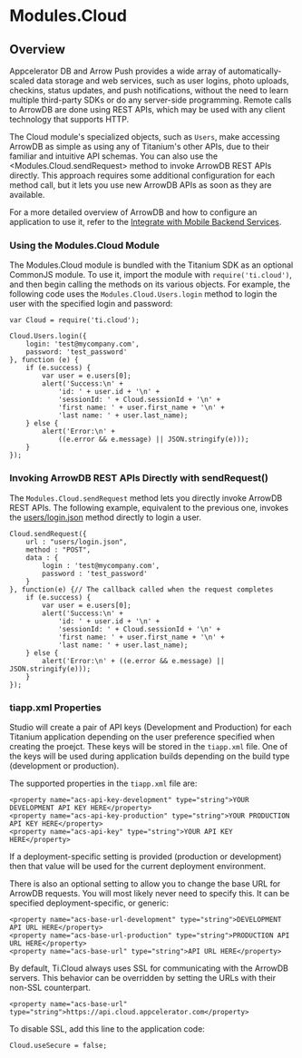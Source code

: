 # Modules.Cloud

<ProxySummary/>

## Overview

Appcelerator DB and Arrow Push provides a wide array of automatically-scaled data storage
and web services, such as user logins, photo uploads, checkins, status updates, and push 
notifications, without the need to learn multiple third-party SDKs or do any 
server-side programming. Remote calls to ArrowDB are done using REST APIs, which may be used with any
client technology that supports HTTP.

The Cloud module's specialized objects, such as `Users`, make accessing 
ArrowDB as simple as using any of Titanium's other APIs, due to their familiar and intuitive API schemas.
You can also use the <Modules.Cloud.sendRequest> method to invoke 
ArrowDB REST APIs directly. This approach requires some additional configuration for each method call,
but it lets you use new ArrowDB APIs as soon as they are available.

For a more detailed overview of ArrowDB and how to configure an application to use it, refer to the
[Integrate with Mobile Backend Services](https://docs.appcelerator.com/platform/latest/#!/guide/Integrate_with_Mobile_Backend_Services).
    
### Using the Modules.Cloud Module

The Modules.Cloud module is bundled with the Titanium SDK as an optional CommonJS module. 
To use it, import the module with `require('ti.cloud')`, and then begin calling the methods 
on its various objects. For example, the following code uses the `Modules.Cloud.Users.login` 
method to login the user with the specified login and password:

    var Cloud = require('ti.cloud');

    Cloud.Users.login({
        login: 'test@mycompany.com',
        password: 'test_password'
    }, function (e) {
        if (e.success) {
            var user = e.users[0];
            alert('Success:\n' +
                'id: ' + user.id + '\n' +
                'sessionId: ' + Cloud.sessionId + '\n' +
                'first name: ' + user.first_name + '\n' +
                'last name: ' + user.last_name);
        } else {
            alert('Error:\n' +
                ((e.error && e.message) || JSON.stringify(e)));
        }
    });

### Invoking ArrowDB REST APIs Directly with sendRequest()

The `Modules.Cloud.sendRequest` method lets you directly invoke ArrowDB REST APIs. The following example,
equivalent to the previous one, invokes the [users/login.json](https://docs.appcelerator.com/arrowdb/latest/#!/api/Users-method-login) 
method directly to login a user.

    Cloud.sendRequest({
        url : "users/login.json",
        method : "POST",
        data : {
            login : 'test@mycompany.com',
            password : 'test_password'
        }
    }, function(e) {// The callback called when the request completes
        if (e.success) {
            var user = e.users[0];
            alert('Success:\n' + 
                'id: ' + user.id + '\n' + 
                'sessionId: ' + Cloud.sessionId + '\n' + 
                'first name: ' + user.first_name + '\n' + 
                'last name: ' + user.last_name);
        } else {
            alert('Error:\n' + ((e.error && e.message) || JSON.stringify(e)));
        }
    });     


### tiapp.xml Properties

Studio will create a pair of API keys (Development and Production) for each Titanium
application depending on the user preference specified when creating the proejct. These keys
will be stored in the `tiapp.xml` file.  One of the keys will be used during application
builds depending on the build type (development or production).

The supported properties in the `tiapp.xml` file are:

    <property name="acs-api-key-development" type="string">YOUR DEVELOPMENT API KEY HERE</property>
    <property name="acs-api-key-production" type="string">YOUR PRODUCTION API KEY HERE</property>
    <property name="acs-api-key" type="string">YOUR API KEY HERE</property>

If a deployment-specific setting is provided (production or development) then that value will
be used for the current deployment environment.

There is also an optional setting to allow you to change the base URL for ArrowDB requests. You 
will most likely never need to specify this. It can be specified deployment-specific, or
generic:

    <property name="acs-base-url-development" type="string">DEVELOPMENT API URL HERE</property>
    <property name="acs-base-url-production" type="string">PRODUCTION API URL HERE</property>
    <property name="acs-base-url" type="string">API URL HERE</property>

By default, Ti.Cloud always uses SSL for communicating with the ArrowDB servers. This behavior can be overridden
by setting the URLs with their non-SSL counterpart.

    <property name="acs-base-url" type="string">https://api.cloud.appcelerator.com</property>

To disable SSL, add this line to the application code:

    Cloud.useSecure = false;

<ApiDocs/>
